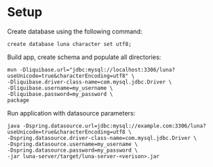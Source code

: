 Setup
=====

Create database using the following command:

```
create database luna character set utf8;
```

Build app, create schema and populate all directories:

```
mvn -Dliquibase.url="jdbc:mysql://localhost:3306/luna?useUnicode=true&characterEncoding=utf8" \
-Dliquibase.driver-class-name=com.mysql.jdbc.Driver \
-Dliquibase.username=my_username \
-Dliquibase.password=my_password \
package
```

Run application with datasource parameters:

```
java -Dspring.datasource.url=jdbc:mysql://example.com:3306/luna?useUnicode=true&characterEncoding=utf8 \
-Dspring.datasource.driver-class-name=com.mysql.jdbc.Driver \
-Dspring.datasource.username=my_username \
-Dspring.datasource.password=my_password \
-jar luna-server/target/luna-server-<verison>.jar
```